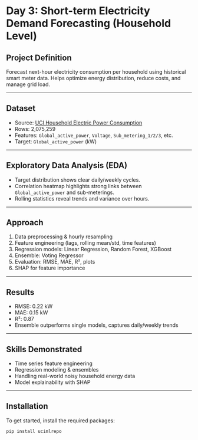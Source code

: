 # Day 3: Short-term Electricity Demand Forecasting (Household Level)

## Project Definition
Forecast next-hour electricity consumption per household using historical smart meter data.
Helps optimize energy distribution, reduce costs, and manage grid load.

---

## Dataset
- Source: [UCI Household Electric Power Consumption](https://archive.ics.uci.edu/ml/datasets/individual+household+electric+power+consumption)  
- Rows: 2,075,259  
- Features: `Global_active_power`, `Voltage`, `Sub_metering_1/2/3`, etc.  
- Target: `Global_active_power` (kW)

---

## Exploratory Data Analysis (EDA)
- Target distribution shows clear daily/weekly cycles.  
- Correlation heatmap highlights strong links between `Global_active_power` and sub-meterings.  
- Rolling statistics reveal trends and variance over hours.

---

## Approach
1. Data preprocessing & hourly resampling  
2. Feature engineering (lags, rolling mean/std, time features)  
3. Regression models: Linear Regression, Random Forest, XGBoost  
4. Ensemble: Voting Regressor  
5. Evaluation: RMSE, MAE, R², plots  
6. SHAP for feature importance

---

## Results
- RMSE: 0.22 kW  
- MAE: 0.15 kW  
- R²: 0.87  
- Ensemble outperforms single models, captures daily/weekly trends

---

## Skills Demonstrated
- Time series feature engineering  
- Regression modeling & ensembles  
- Handling real-world noisy household energy data  
- Model explainability with SHAP

---

## Installation

To get started, install the required packages:

```bash
pip install ucimlrepo
```